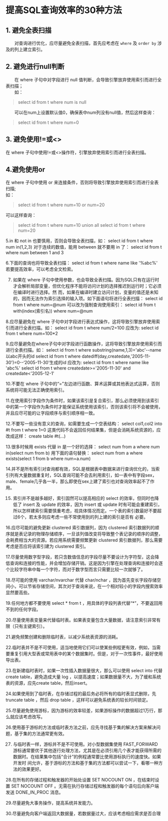 # 提高SQL查询效率的30种方法
## 1. 避免全表扫描
&emsp;&emsp;对查询进行优化，应尽量避免全表扫描，首先应考虑在 `where` 及 `order by` 涉及的列上建立索引。 

## 2. 避免进行null判断
&emsp;&emsp;在 where 子句中对字段进行 null 值判断，会导致引擎放弃使用索引而进行全表扫描；  
&emsp;&emsp;如：   
> select id from t where num is null   

&emsp;&emsp;可以在num上设置默认值0，确保表中num列没有null值，然后这样查询：   
>select id from t where num=0   

## 3. 避免使用!=或<>
在 where 子句中使用!=或<>操作符，引擎放弃使用索引而进行全表扫描。   

## 4.避免使用or
在 where 子句中使用 or 来连接条件，否则将导致引擎放弃使用索引而进行全表扫描;  
如： 
> select id from t where num=10 or num=20 

可以这样查询：   
> select id from t where num=10 
> union all 
> select id from t where num=20 

5.in 和 not in 也要慎用，否则会导致全表扫描，如： 
select id from t where num in(1,2,3) 
对于连续的数值，能用 between 就不要用 in 了： 
select id from t where num between 1 and 3 

6.下面的查询也将导致全表扫描： 
select id from t where name like '%abc%' 
若要提高效率，可以考虑全文检索。 

7. 如果在 where 子句中使用参数，也会导致全表扫描。因为SQL只有在运行时才会解析局部变量，但优化程序不能将访问计划的选择推迟到运行时；它必须在编译时进行选择。然 而，如果在编译时建立访问计划，变量的值还是未知的，因而无法作为索引选择的输入项。如下面语句将进行全表扫描： 
select id from t where num=@num 
可以改为强制查询使用索引： 
select id from t with(index(索引名)) where num=@num 

8.应尽量避免在 where 子句中对字段进行表达式操作，这将导致引擎放弃使用索引而进行全表扫描。如： 
select id from t where num/2=100 
应改为: 
select id from t where num=100*2 

9.应尽量避免在where子句中对字段进行函数操作，这将导致引擎放弃使用索引而进行全表扫描。如： 
select id from t where substring(name,1,3)='abc'--name以abc开头的id 
select id from t where datediff(day,createdate,'2005-11-30')=0--‘2005-11-30’生成的id 
应改为: 
select id from t where name like 'abc%' 
select id from t where createdate>='2005-11-30' and createdate<'2005-12-1' 

10.不要在 where 子句中的“=”左边进行函数、算术运算或其他表达式运算，否则系统将可能无法正确使用索引。 

11.在使用索引字段作为条件时，如果该索引是复合索引，那么必须使用到该索引中的第一个字段作为条件时才能保证系统使用该索引，否则该索引将不会被使用，并且应尽可能的让字段顺序与索引顺序相一致。 

12.不要写一些没有意义的查询，如需要生成一个空表结构： 
select col1,col2 into #t from t where 1=0 
这类代码不会返回任何结果集，但是会消耗系统资源的，应改成这样： 
create table #t(...) 

13.很多时候用 exists 代替 in 是一个好的选择： 
select num from a where num in(select num from b) 
用下面的语句替换： 
select num from a where exists(select 1 from b where num=a.num) 

14.并不是所有索引对查询都有效，SQL是根据表中数据来进行查询优化的，当索引列有大量数据重复时，SQL查询可能不会去利用索引，如一表中有字段sex，male、female几乎各一半，那么即使在sex上建了索引也对查询效率起不了作用。 

15. 索引并不是越多越好，索引固然可以提高相应的 select 的效率，但同时也降低了 insert 及 update 的效率，因为 insert 或 update 时有可能会重建索引，所以怎样建索引需要慎重考虑，视具体情况而定。一个表的索引数最好不要超过6个，若太多则应考虑一些不常使用到的列上建的索引是否有 必要。 

16.应尽可能的避免更新 clustered 索引数据列，因为 clustered 索引数据列的顺序就是表记录的物理存储顺序，一旦该列值改变将导致整个表记录的顺序的调整，会耗费相当大的资源。若应用系统需要频繁更新 clustered 索引数据列，那么需要考虑是否应将该索引建为 clustered 索引。 

17.尽量使用数字型字段，若只含数值信息的字段尽量不要设计为字符型，这会降低查询和连接的性能，并会增加存储开销。这是因为引擎在处理查询和连接时会逐个比较字符串中每一个字符，而对于数字型而言只需要比较一次就够了。 

18.尽可能的使用 varchar/nvarchar 代替 char/nchar ，因为首先变长字段存储空间小，可以节省存储空间，其次对于查询来说，在一个相对较小的字段内搜索效率显然要高些。 

19.任何地方都不要使用 select * from t ，用具体的字段列表代替“*”，不要返回用不到的任何字段。 

20.尽量使用表变量来代替临时表。如果表变量包含大量数据，请注意索引非常有限（只有主键索引）。 

21.避免频繁创建和删除临时表，以减少系统表资源的消耗。 

22.临时表并不是不可使用，适当地使用它们可以使某些例程更有效，例如，当需要重复引用大型表或常用表中的某个数据集时。但是，对于一次性事件，最好使用导出表。 

23.在新建临时表时，如果一次性插入数据量很大，那么可以使用 select into 代替 create table，避免造成大量 log ，以提高速度；如果数据量不大，为了缓和系统表的资源，应先create table，然后insert。 

24.如果使用到了临时表，在存储过程的最后务必将所有的临时表显式删除，先 truncate table ，然后 drop table ，这样可以避免系统表的较长时间锁定。 

25.尽量避免使用游标，因为游标的效率较差，如果游标操作的数据超过1万行，那么就应该考虑改写。 

26.使用基于游标的方法或临时表方法之前，应先寻找基于集的解决方案来解决问题，基于集的方法通常更有效。 

27. 与临时表一样，游标并不是不可使用。对小型数据集使用 FAST_FORWARD 游标通常要优于其他逐行处理方法，尤其是在必须引用几个表才能获得所需的数据时。在结果集中包括“合计”的例程通常要比使用游标执行的速度快。如果开发时 间允许，基于游标的方法和基于集的方法都可以尝试一下，看哪一种方法的效果更好。 

28.在所有的存储过程和触发器的开始处设置 SET NOCOUNT ON ，在结束时设置 SET NOCOUNT OFF 。无需在执行存储过程和触发器的每个语句后向客户端发送 DONE_IN_PROC 消息。 

29.尽量避免大事务操作，提高系统并发能力。 

30.尽量避免向客户端返回大数据量，若数据量过大，应该考虑相应需求是否合理

